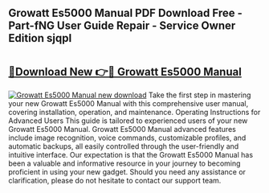 ## Growatt Es5000 Manual PDF Download Free - Part-fNG User Guide Repair - Service Owner Edition sjqpI

# <h2><a href="http://cf25990.oget.top/?id=Growatt+Es5000+Manual">🔗Download New 👉🔴 Growatt Es5000 Manual</a></h2>

[![Growatt Es5000 Manual new download](https://i.imgur.com/5g1atiW.png)](http://cf25990.oget.top/?id=Growatt+Es5000+Manual)
Take the first step in mastering your new Growatt Es5000 Manual with this comprehensive user manual, covering installation, operation, and maintenance. Operating Instructions for Advanced Users This guide is tailored to experienced users of your new Growatt Es5000 Manual. Growatt Es5000 Manual advanced features include image recognition, voice commands, customizable profiles, and automatic backups, all easily controlled through the user-friendly and intuitive interface. Our expectation is that the Growatt Es5000 Manual has been a valuable and informative resource in your journey to becoming proficient in using your new gadget. Should you need any assistance or clarification, please do not hesitate to contact our support team.
